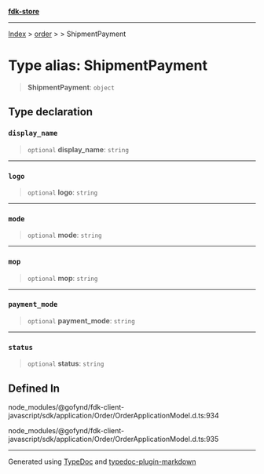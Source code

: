 [**fdk-store**](../../../README.md)
***

[Index](../../../API.md) > [order](../../README.md) > [<internal>](../README.md) > ShipmentPayment

# Type alias: ShipmentPayment

> **ShipmentPayment**: `object`

## Type declaration

### `display_name`

> `optional` **display\_name**: `string`

***

### `logo`

> `optional` **logo**: `string`

***

### `mode`

> `optional` **mode**: `string`

***

### `mop`

> `optional` **mop**: `string`

***

### `payment_mode`

> `optional` **payment\_mode**: `string`

***

### `status`

> `optional` **status**: `string`

## Defined In

node\_modules/@gofynd/fdk-client-javascript/sdk/application/Order/OrderApplicationModel.d.ts:934

node\_modules/@gofynd/fdk-client-javascript/sdk/application/Order/OrderApplicationModel.d.ts:935

***
Generated using [TypeDoc](https://typedoc.org/) and [typedoc-plugin-markdown](https://www.npmjs.com/package/typedoc-plugin-markdown)
